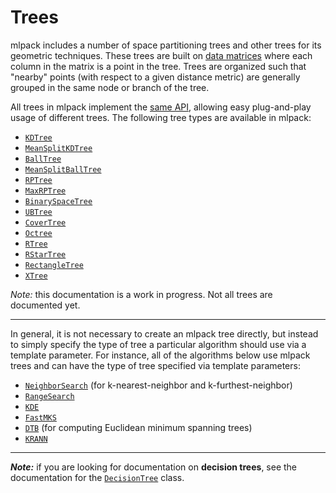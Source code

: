 # Trees

mlpack includes a number of space partitioning trees and other trees for its
geometric techniques.  These trees are built on [data matrices](../matrices.md)
where each column in the matrix is a point in the tree.  Trees are organized
such that "nearby" points (with respect to a given distance metric) are
generally grouped in the same node or branch of the tree.

All trees in mlpack implement
the [same API](../../developer/trees.md), allowing easy plug-and-play usage of
different trees.  The following tree types are available in mlpack:

 * [`KDTree`](trees/kdtree.md)
 * [`MeanSplitKDTree`](trees/mean_split_kdtree.md)
 * [`BallTree`](trees/ball_tree.md)
 * [`MeanSplitBallTree`](trees/mean_split_ball_tree.md)
 * [`RPTree`](trees/rp_tree.md)
 * [`MaxRPTree`](trees/max_rp_tree.md)
 * [`BinarySpaceTree`](trees/binary_space_tree.md)
 * [`UBTree`](trees/ub_tree.md)
 * [`CoverTree`](trees/cover_tree.md)
 * [`Octree`](trees/octree.md)
 * [`RTree`](trees/r_tree.md)
 * [`RStarTree`](trees/r_star_tree.md)
 * [`RectangleTree`](trees/rectangle_tree.md)
 * [`XTree`](trees/x_tree.md)

*Note:* this documentation is a work in progress.  Not all trees are documented
yet.

---

In general, it is not necessary to create an mlpack tree directly, but instead
to simply specify the type of tree a particular algorithm should use via a
template parameter.  For instance, all of the algorithms below use mlpack trees
and can have the type of tree specified via template parameters:

<!-- TODO: document these! -->

 * [`NeighborSearch`](/src/mlpack/methods/neighbor_search/neighbor_search.hpp)
   (for k-nearest-neighbor and k-furthest-neighbor)
 * [`RangeSearch`](/src/mlpack/methods/range_search/range_search.hpp)
 * [`KDE`](/src/mlpack/methods/kde/kde.hpp)
 * [`FastMKS`](/src/mlpack/methods/fastmks/fastmks.hpp)
 * [`DTB`](/src/mlpack/methods/emst/dtb.hpp) (for computing Euclidean minimum
   spanning trees)
 * [`KRANN`](/src/mlpack/methods/rann/rann.hpp)

---

***Note:*** if you are looking for documentation on **decision trees**, see the
documentation for the [`DecisionTree`](../methods/decision_tree.md) class.
